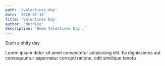 ```yaml
---
path: '/valentines-day'
date: '2020-02-14'
title: 'Valentines Day'
author: 'Notnice'
description: 'Hmmm Valentines Day..'
---
```


Such a shity day.

Lorem ipsum dolor sit amet consectetur adipisicing elit. Ea dignissimos
aut consequuntur aspernatur corrupti ratione, odit similique tenetu